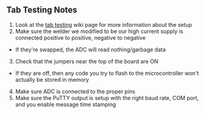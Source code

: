 ## Tab Testing Notes
1) Look at the [tab testing](https://umsae.miraheze.org/wiki/Formula_Electric_Tab_Testing) wiki page for more information about the setup 
2) Make sure the welder we modified to be our high current supply is connected positive to positive, negative to negative
- If they're swapped, the ADC will read nothing/garbage data
3) Check that the jumpers near the top of the board are ON
- If they are off, then any code you try to flash to the microcontroller won't actually be stored in memory
4) Make sure ADC is connected to the proper pins
5) Make sure the PuTTY output is setup with the right baud rate, COM port, and you enable message time stamping